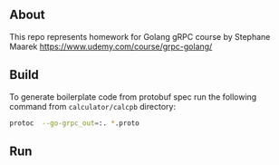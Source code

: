 ## About

This repo represents homework for Golang gRPC course by Stephane Maarek https://www.udemy.com/course/grpc-golang/

## Build

To generate boilerplate code from protobuf spec run the following command from `calculator/calcpb` directory:
```sh
protoc  --go-grpc_out=:. *.proto
```

## Run
